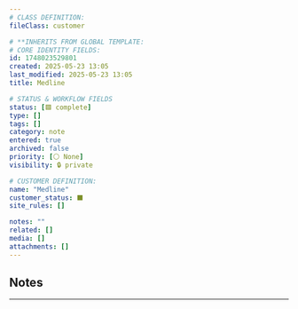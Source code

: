 ```yaml
---
# CLASS DEFINITION:
fileClass: customer

# **INHERITS FROM GLOBAL TEMPLATE:
# CORE IDENTITY FIELDS:
id: 1748023529801
created: 2025-05-23 13:05
last_modified: 2025-05-23 13:05
title: Medline

# STATUS & WORKFLOW FIELDS
status: [🟩 complete]
type: []
tags: []
category: note
entered: true
archived: false
priority: [⚪ None]
visibility: 🔒 private

# CUSTOMER DEFINITION:
name: "Medline"
customer_status: ⬛️
site_rules: []

notes: ""
related: []
media: []
attachments: []
---
```


## Notes
---

